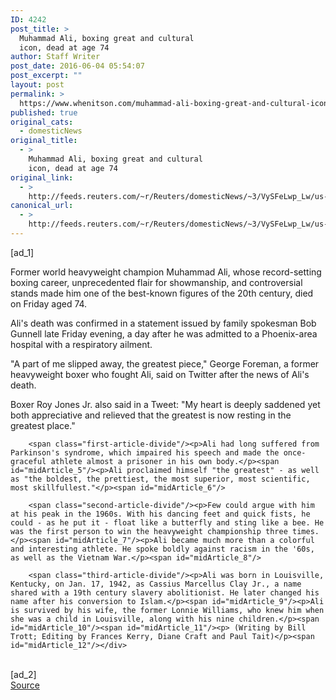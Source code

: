 ```yaml
---
ID: 4242
post_title: >
  Muhammad Ali, boxing great and cultural
  icon, dead at age 74
author: Staff Writer
post_date: 2016-06-04 05:54:07
post_excerpt: ""
layout: post
permalink: >
  https://www.whenitson.com/muhammad-ali-boxing-great-and-cultural-icon-dead-at-age-74/
published: true
original_cats:
  - domesticNews
original_title:
  - >
    Muhammad Ali, boxing great and cultural
    icon, dead at age 74
original_link:
  - >
    http://feeds.reuters.com/~r/Reuters/domesticNews/~3/VySFeLwp_Lw/us-boxing-ali-condition-idUSKCN0YQ00M
canonical_url:
  - >
    http://feeds.reuters.com/~r/Reuters/domesticNews/~3/VySFeLwp_Lw/us-boxing-ali-condition-idUSKCN0YQ00M
---
```

 [ad_1]
<br><div id="articleText">
<span id="midArticle_start"/>

<span id="midArticle_0"/><span class="focusParagraph" readability="8"><p><span class="articleLocatio&lt;/span&gt;n">Former world heavyweight champion Muhammad Ali, whose record-setting boxing career, unprecedented flair for showmanship, and controversial stands made him one of the best-known figures of the 20th century, died on Friday aged 74.</span></p></span><span id="midArticle_1"/><p>Ali's death was confirmed in a statement issued by family spokesman Bob Gunnell late Friday evening, a day after he was admitted to a Phoenix-area hospital with a respiratory ailment.</p><span id="midArticle_2"/><p>"A part of me slipped away, the greatest piece," George Foreman, a former heavyweight boxer who fought Ali, said on Twitter after the news of Ali's death.</p><span id="midArticle_3"/><p>Boxer Roy Jones Jr. also said in a Tweet: "My heart is deeply saddened yet both appreciative and relieved that the greatest is now resting in the greatest place."</p><span id="midArticle_4"/>
        
        <span class="first-article-divide"/><p>Ali had long suffered from Parkinson's syndrome, which impaired his speech and made the once-graceful athlete almost a prisoner in his own body.</p><span id="midArticle_5"/><p>Ali proclaimed himself "the greatest" - as well as "the boldest, the prettiest, the most superior, most scientific, most skillfullest."</p><span id="midArticle_6"/>
        
        <span class="second-article-divide"/><p>Few could argue with him at his peak in the 1960s. With his dancing feet and quick fists, he could - as he put it - float like a butterfly and sting like a bee. He was the first person to win the heavyweight championship three times.</p><span id="midArticle_7"/><p>Ali became much more than a colorful and interesting athlete. He spoke boldly against racism in the '60s, as well as the Vietnam War.</p><span id="midArticle_8"/>
        
        <span class="third-article-divide"/><p>Ali was born in Louisville, Kentucky, on Jan. 17, 1942, as Cassius Marcellus Clay Jr., a name shared with a 19th century slavery abolitionist. He later changed his name after his conversion to Islam.</p><span id="midArticle_9"/><p>Ali is survived by his wife, the former Lonnie Williams, who knew him when she was a child in Louisville, along with his nine children.</p><span id="midArticle_10"/><span id="midArticle_11"/><p> (Writing by Bill Trott; Editing by Frances Kerry, Diane Craft and Paul Tait)</p><span id="midArticle_12"/></div>
<br>[ad_2]
<br><a href="http://feeds.reuters.com/~r/Reuters/domesticNews/~3/VySFeLwp_Lw/us-boxing-ali-condition-idUSKCN0YQ00M">Source </a>